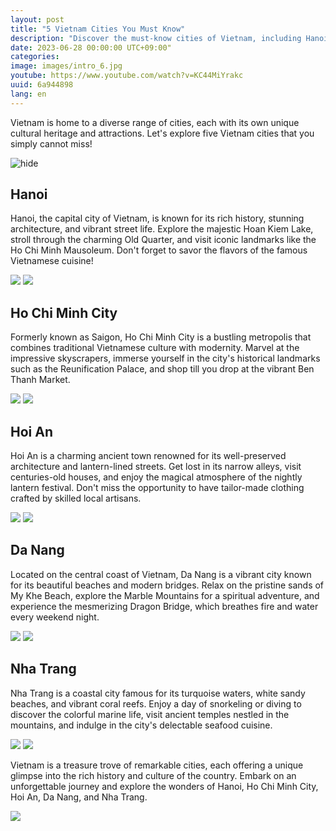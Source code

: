 ```yaml
---
layout: post
title: "5 Vietnam Cities You Must Know"
description: "Discover the must-know cities of Vietnam, including Hanoi, Ho Chi Minh City, Hoi An, Da Nang, and Nha Trang! #VietnamCities #Hanoi #HoChiMinhCity #HoiAn #DaNang #NhaTrang #TravelVietnam #CityGuide"
date: 2023-06-28 00:00:00 UTC+09:00"
categories: 
image: images/intro_6.jpg
youtube: https://www.youtube.com/watch?v=KC44MiYrakc
uuid: 6a944898
lang: en
---
```


Vietnam is home to a diverse range of cities, each with its own unique cultural heritage and attractions. Let's explore five Vietnam cities that you simply cannot miss!

![hide](images/intro_6.jpg)


## Hanoi
Hanoi, the capital city of Vietnam, is known for its rich history, stunning architecture, and vibrant street life. Explore the majestic Hoan Kiem Lake, stroll through the charming Old Quarter, and visit iconic landmarks like the Ho Chi Minh Mausoleum. Don't forget to savor the flavors of the famous Vietnamese cuisine!

![](images/main1_1.jpg)
![](images/main1_2.jpg)


## Ho Chi Minh City
Formerly known as Saigon, Ho Chi Minh City is a bustling metropolis that combines traditional Vietnamese culture with modernity. Marvel at the impressive skyscrapers, immerse yourself in the city's historical landmarks such as the Reunification Palace, and shop till you drop at the vibrant Ben Thanh Market.

![](images/main2_1.jpg)
![](images/main2_2.jpg)


## Hoi An
Hoi An is a charming ancient town renowned for its well-preserved architecture and lantern-lined streets. Get lost in its narrow alleys, visit centuries-old houses, and enjoy the magical atmosphere of the nightly lantern festival. Don't miss the opportunity to have tailor-made clothing crafted by skilled local artisans.

![](images/main3_2.jpg)
![](images/main3_4.jpg)


## Da Nang
Located on the central coast of Vietnam, Da Nang is a vibrant city known for its beautiful beaches and modern bridges. Relax on the pristine sands of My Khe Beach, explore the Marble Mountains for a spiritual adventure, and experience the mesmerizing Dragon Bridge, which breathes fire and water every weekend night.

![](images/main4_1.jpg)
![](images/main4_2.jpg)


## Nha Trang
Nha Trang is a coastal city famous for its turquoise waters, white sandy beaches, and vibrant coral reefs. Enjoy a day of snorkeling or diving to discover the colorful marine life, visit ancient temples nestled in the mountains, and indulge in the city's delectable seafood cuisine.

![](images/main5_1.jpg)
![](images/main5_2.jpg)




Vietnam is a treasure trove of remarkable cities, each offering a unique glimpse into the rich history and culture of the country. Embark on an unforgettable journey and explore the wonders of Hanoi, Ho Chi Minh City, Hoi An, Da Nang, and Nha Trang.

![](images/intro_7.jpg)
